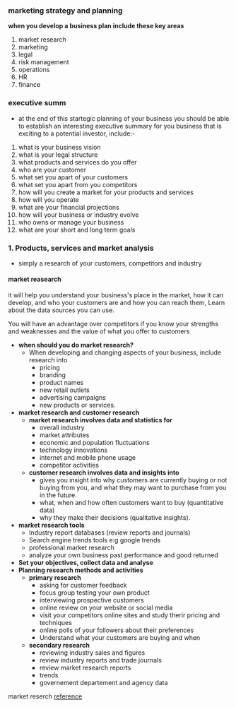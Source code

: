 ### marketing strategy and planning

**when you develop a business plan include these key areas**

1. market research
2. marketing
3. legal
4. risk management
5. operations
6. HR
7. finance

### executive summ
- at the end of this startegic planning of your business you should be able to establish an interesting executive summary for you business that is exciting to a potential investor, include:-

1. what is your business vision
2. what is your legal structure
3. what products and services do you offer
4. who are your customer
5. what set you apart of your customers
6. what set you apart from you competitors
7. how will you create a market for your products and services
8. how will you operate
9. what are your financial projections
10. how will your business or industry evolve
11. who owns or manage your business
12. what are your short and long term goals


### 1. **Products, services and market analysis**
- simply a research of your customers, competitors and industry

#### market reasearch
it will help you understand your business's place in the market, how it can develop, and who your customers are and how you can reach them, Learn about the data sources you can use.

You will have an advantage over competitors if you know your strengths and weaknesses and the value of what you offer to customers

- **when should you do market research?**
    - When developing and changing aspects of your business, include research into
        - pricing
        - branding
        - product names
        - new retail outlets
        - advertising campaigns
        - new products or services.
- **market research and customer research** 
    - **market research involves data and statistics for**
        - overall industry
        - market attributes
        - economic and population fluctuations
        - technology innovations
        - internet and mobile phone usage
        - competitor activities
    - **customer research involves data and insights into**
        - gives you insight into why customers are currently buying or not buying from you, and what they may want to purchase from you in the future.
        - what, when and how often customers want to buy (quantitative data)
        - why they make their decisions (qualitative insights).
- **market research tools**
    - Industry report databases (review reports and journals)
    - Search engine trends tools e:g google trends
    - professional market research 
    - analyze your own business past performance and good returned
- **Set your objectives, collect data and analyse**
- **Planning research methods and activities**
    - **primary research**
        - asking for customer feedback
        - focus group testing your own product
        - interviewing prospective customers
        - online review on your website or social media
        - visit your competitors online sites and study therir pricing and techniques
        - online polls of your followers about their preferences
        - Understand what your customers are buying and when
    - **secondary research**
        - reviewing industry sales and figures
        - review industry reports and trade journals
        - review market research reports
        - trends
        - governement departement and agency data

market reserch [reference](https://www.business.qld.gov.au/running-business/marketing-sales/market-customer-research/plan-conduct)

